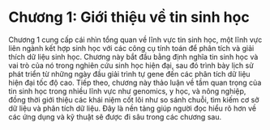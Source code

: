 # Chương 1: Giới thiệu về tin sinh học

Chương 1 cung cấp cái nhìn tổng quan về lĩnh vực tin sinh học, một lĩnh vực liên ngành kết hợp sinh học với các công cụ tính toán để phân tích và giải thích dữ liệu sinh học. Chương này bắt đầu bằng định nghĩa tin sinh học và vai trò của nó trong nghiên cứu sinh học hiện đại, sau đó trình bày lịch sử phát triển từ những ngày đầu giải trình tự gene đến các phân tích dữ liệu hiện đại tốc độ cao. Tiếp theo, chương này thảo luận về tầm quan trọng của tin sinh học trong nhiều lĩnh vực như genomics, y học, và nông nghiệp, đồng thời giới thiệu các khái niệm cốt lõi như so sánh chuỗi, tìm kiếm cơ sở dữ liệu và phân tích dữ liệu. Đây là nền tảng giúp người đọc hiểu rõ hơn về các ứng dụng và kỹ thuật sẽ được đi sâu trong các chương sau.